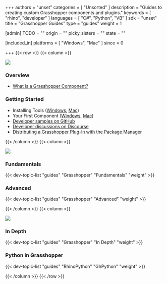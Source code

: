 +++
authors = "unset"
categories = [ "Unsorted" ]
description = "Guides to creating custom Grasshopper components and plugins."
keywords = [ "rhino", "developer" ]
languages = [ "C#", "Python", "VB" ]
sdk = "unset"
title = "Grasshopper Guides"
type = "guides"
weight = 1

[admin]
TODO = ""
origin = ""
picky_sisters = ""
state = ""

[included_in]
platforms = [ "Windows", "Mac" ]
since = 0

+++
{{< row >}}
{{< column >}}

<!--the .snagit project for this image can be found next to the image -->
[<img src="/images/grasshopper-guides-col1.png">](/guides/grasshopper/what-is-a-grasshopper-component/)

### Overview

- [What is a Grasshopper Component?](/guides/grasshopper/what-is-a-grasshopper-component/)

### Getting Started

- Installing Tools ([Windows](/guides/grasshopper/installing-tools-windows/), [Mac](/guides/grasshopper/installing-tools-mac/))
- Your First Component ([Windows](/guides/grasshopper/your-first-component-windows/), [Mac](/guides/grasshopper/your-first-component-mac/))
- [Developer samples on GitHub](https://github.com/mcneel/rhino-developer-samples)
- [Developer discussions on Discourse](https://discourse.mcneel.com/c/grasshopper-developer)
- [Distributing a Grasshopper Plug-In with the Package Manager](/guides/yak/creating-a-grasshopper-plugin-package/)

{{< /column >}}
{{< column >}}

<!--the .snagit project for this image can be found next to the image -->
[<img src="/images/grasshopper-guides-col2.png">](/guides/grasshopper/simple-component/)

### Fundamentals

{{< dev-topic-list "guides" "Grasshopper" "Fundamentals" "weight" >}}

### Advanced

{{< dev-topic-list "guides" "Grasshopper" "Advanced" "weight" >}}

{{< /column >}}
{{< column >}}

<!--the .snagit project for this image can be found next to the image -->
[<img src="/images/grasshopper-guides-col3.png">](/guides/grasshopper/grasshopper-data-types/)

### In Depth

{{< dev-topic-list "guides" "Grasshopper" "In Depth" "weight" >}}

### Python in Grasshopper

{{< dev-topic-list "guides" "RhinoPython" "GhPython" "weight" >}}

{{< /column >}}
{{< /row >}}
